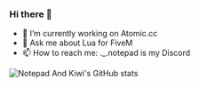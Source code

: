 ### Hi there 👋


- 🔭 I’m currently working on Atomic.cc
- 💬 Ask me about Lua for FiveM
- 📫 How to reach me: ._.notepad is my Discord






![Notepad And Kiwi's GitHub stats](https://github-readme-stats.vercel.app/api?username=npxkiwi&show_icons=true&theme=radical)
